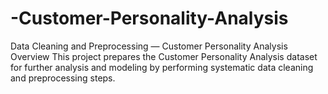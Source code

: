 # -Customer-Personality-Analysis
Data Cleaning and Preprocessing — Customer Personality Analysis Overview This project prepares the Customer Personality Analysis dataset for further analysis and modeling by performing systematic data cleaning and preprocessing steps.
